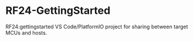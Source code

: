 # RF24-GettingStarted
RF24:gettingstarted VS Code/PlatformIO project for sharing between target MCUs and hosts.
